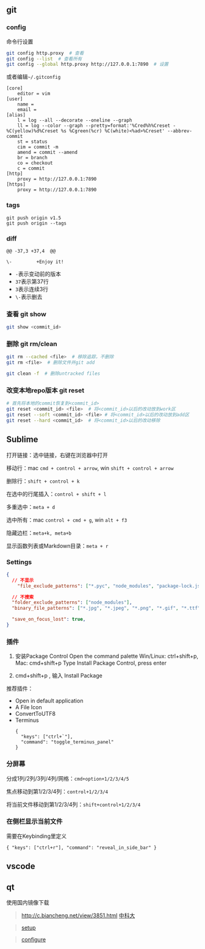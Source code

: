## git

### config 

命令行设置

```sh
git config http.proxy  # 查看
git config --list  # 查看所有
git config --global http.proxy http://127.0.0.1:7890  # 设置
```

或者编辑`~/.gitconfig`

```
[core]
	editor = vim
[user]
	name = 
	email = 
[alias]
    l = log --all --decorate --oneline --graph
    ll = log --color --graph --pretty=format:'%Cred%h%Creset -%C(yellow)%d%Creset %s %Cgreen(%cr) %C(white)<%ad>%Creset' --abbrev-commit
    st = status
    cim = commit -m
    amend = commit --amend
    br = branch
    co = checkout
    c = commit
[http]
	proxy = http://127.0.0.1:7890
[https]
	proxy = http://127.0.0.1:7890
```

### tags

```
git push origin v1.5
git push origin --tags
```

### diff

```
@@ -37,3 +37,4 	@@

\-         +Enjoy it!
```

* `-`表示变动前的版本
* `37`表示第37行
* `3`表示连续3行
* `\-`表示删去

### 查看 git show

```sh
git show <commit_id>
```

### 删除 git rm/clean

```sh
git rm --cached <file>  # 移除追踪，不删除
git rm <file>  # 删除文件并git add

git clean -f  # 删除untracked files
```

### 改变本地repo版本 git reset

```sh
# 首先将本地的commit恢复到<commit_id>
git reset <commit_id> <file>  # 将<commit_id>以后的改动放到work区
git reset --soft <commit_id> <file> # 将<commit_id>以后的改动放到add区
git reset --hard <commit_id>  # 将<commit_id>以后的改动移除
```

## Sublime

打开链接：选中链接，右键在浏览器中打开

移动行：mac `cmd + control + arrow`, win `shift + control + arrow`

删除行：`shift + control + k`

在选中的行尾插入：`control + shift + l`

多重选中：`meta + d`

选中所有：mac `control + cmd + g`, win `alt + f3`

隐藏边栏：`meta+k, meta+b`

显示函数列表或Markdown目录：`meta + r`


###  Settings


```json
{
  // 不显示
	"file_exclude_patterns": ["*.pyc", "node_modules", "package-lock.json"],

  // 不搜索
  "folder_exclude_patterns": ["node_modules"],
  "binary_file_patterns": ["*.jpg", "*.jpeg", "*.png", "*.gif", "*.ttf", "*.tga", "*.dds", "*.ico", "*.eot", "*.pdf", "*.swf", "*.jar", "*.zip"],

  "save_on_focus_lost": true,
}
```


###  插件

1.  安装Package Control
	Open the command palette
	Win/Linux: ctrl+shift+p, Mac: cmd+shift+p
	Type Install Package Control, press enter

2. cmd+shift+p , 输入 Install Package

推荐插件：
* Open in default application
* A File Icon
* ConvertToUTF8
* Terminus
    ```
	{
	  "keys": ["ctrl+`"],
	  "command": "toggle_terminus_panel"
	}
    ```

### 分屏幕

分成1列/2列/3列/4列/网格：`cmd+option+1/2/3/4/5` 

焦点移动到第1/2/3/4列：`control+1/2/3/4` 

将当前文件移动到第1/2/3/4列：`shift+control+1/2/3/4` 

### 在侧栏显示当前文件

需要在Keybinding里定义

```
{ "keys": ["ctrl+r"], "command": "reveal_in_side_bar" }
```

## vscode

## qt

使用国内镜像下载

> http://c.biancheng.net/view/3851.html
> [中科大](http://mirrors.ustc.edu.cn/qtproject/)

> [setup](https://web.stanford.edu/dept/cs_edu/qt-creator/qt-creator-mac.shtml)

> [configure](https://web.stanford.edu/dept/cs_edu/qt-creator/qt-creator-recommended-settings.shtml)